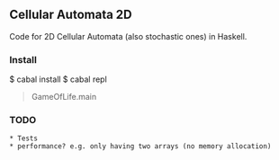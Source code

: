 ## Cellular Automata 2D

Code for 2D Cellular Automata (also stochastic ones) in Haskell.

### Install
$ cabal install
$ cabal repl
> GameOfLife.main

### TODO
    * Tests
    * performance? e.g. only having two arrays (no memory allocation)

